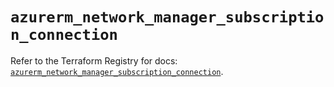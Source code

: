 # `azurerm_network_manager_subscription_connection`

Refer to the Terraform Registry for docs: [`azurerm_network_manager_subscription_connection`](https://registry.terraform.io/providers/hashicorp/azurerm/4.15.0/docs/resources/network_manager_subscription_connection).
